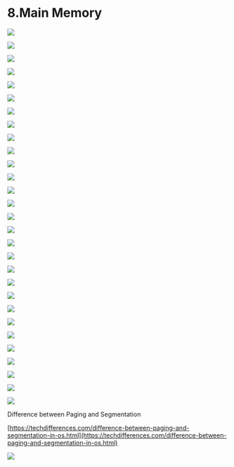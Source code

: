 # 8.Main Memory

![](../.gitbook/assets/image%20%2881%29.png)

![](../.gitbook/assets/image%20%28116%29.png)

![](../.gitbook/assets/image%20%2866%29.png)

![](../.gitbook/assets/image%20%28122%29.png)

![](../.gitbook/assets/image%20%2895%29.png)

![](../.gitbook/assets/image%20%2846%29.png)

![](../.gitbook/assets/image%20%2893%29.png)

![](../.gitbook/assets/image%20%2832%29.png)

![](../.gitbook/assets/image%20%28103%29.png)

![](../.gitbook/assets/image%20%2864%29.png)

![](../.gitbook/assets/image%20%2838%29.png)

![](../.gitbook/assets/image%20%28120%29.png)

![](../.gitbook/assets/image%20%2836%29.png)

![](../.gitbook/assets/image%20%28105%29.png)

![](../.gitbook/assets/image%20%28148%29.png)

![](../.gitbook/assets/image%20%28115%29.png)

![](../.gitbook/assets/image%20%2887%29.png)

![](../.gitbook/assets/image%20%2811%29.png)

![](../.gitbook/assets/image%20%28130%29.png)

![](../.gitbook/assets/image%20%2843%29.png)

![](../.gitbook/assets/image%20%28107%29.png)

![](../.gitbook/assets/image%20%2827%29.png)

![](../.gitbook/assets/image%20%285%29.png)

![](../.gitbook/assets/image%20%28100%29.png)



![](../.gitbook/assets/image%20%2833%29.png)

![](../.gitbook/assets/image%20%28111%29.png)

![](../.gitbook/assets/image%20%28128%29.png)



![](../.gitbook/assets/image%20%2818%29.png)



![](../.gitbook/assets/image%20%28110%29.png)



Difference between Paging and Segmentation 

[https://techdifferences.com/difference-between-paging-and-segmentation-in-os.html](https://techdifferences.com/difference-between-paging-and-segmentation-in-os.html)

![](../.gitbook/assets/image%20%2874%29.png)















